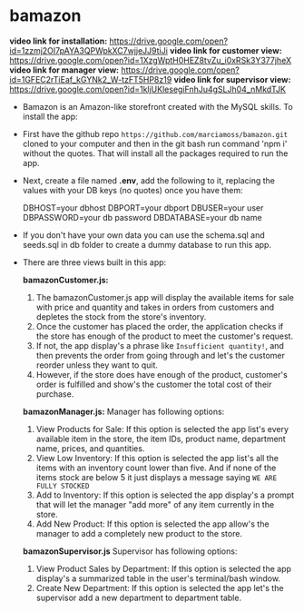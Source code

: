 # bamazon

**video link for installation:** https://drive.google.com/open?id=1zzmj2OI7pAYA3QPWpkXC7wjjeJJ9tiJi
**video link for customer view:** https://drive.google.com/open?id=1XzgWptH0HEZ8tvZu_i0xRSk3Y377jheX
**video link for manager view:** https://drive.google.com/open?id=1GFEC2rTiEaf_kGYNk2_W-tzFT5HP8z19
**video link for supervisor view:** https://drive.google.com/open?id=1kljUKlesegiFnhJu4gSLJh04_nMkdTJK

* Bamazon is an Amazon-like storefront created with the MySQL skills.
To install the app:
* First have the github repo `https://github.com/marciamoss/bamazon.git` cloned to your computer and then in the git    bash run command 'npm i' without the quotes. That will install all the packages required to run the app.
* Next, create a file named **.env**, add the following to it, replacing the values with your DB keys (no quotes)       once you have them:

    DBHOST=your dbhost 
    DBPORT=your dbport
    DBUSER=your user 
    DBPASSWORD=your db password
    DBDATABASE=your db name

* If you don't have your own data you can use the schema.sql and seeds.sql in db folder to create a dummy database to run this app.

* There are three views built in this app:

    **bamazonCustomer.js:**
    1. The bamazonCustomer.js app will display the available items for sale with price and quantity and takes in orders from customers and depletes the stock from the store's inventory. 
    2. Once the customer has placed the order, the application checks if the store has enough of the product to meet the customer's request.
    3. If not, the app display's a phrase like `Insufficient quantity!`, and then prevents the order from going through and let's the customer reorder unless they want to quit.
    4. However, if the store does have enough of the product, customer's order is fulfilled and show's the customer the total cost of their purchase.

    **bamazonManager.js:**
    Manager has following options:
    1. View Products for Sale: If this option is selected the app list's every available item in the store, the item IDs, product name, department name, prices, and quantities.
    2. View Low Inventory: If this option is selected the app list's all the items with an inventory count lower than five. And if none of the items stock are below 5 it just displays a message saying `WE ARE FULLY STOCKED`
    3. Add to Inventory:  If this option is selected the app display's a prompt that will let the manager "add more" of any item currently in the store.
    4. Add New Product:  If this option is selected the app allow's the manager to add a completely new product to the store.

    **bamazonSupervisor.js**
    Supervisor has following options:
    1. View Product Sales by Department: If this option is selected the app display's a summarized table in the user's  terminal/bash window.
    2. Create New Department: If this option is selected the app let's the supervisor add a new department to department table.

    
     